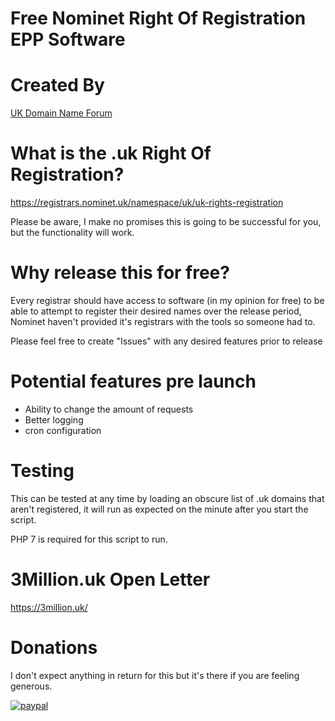 # Free Nominet Right Of Registration EPP Software

# Created By
[UK Domain Name Forum](https://www.ukdnf.co.uk)

# What is the .uk Right Of Registration?
https://registrars.nominet.uk/namespace/uk/uk-rights-registration

Please be aware, I make no promises this is going to be successful for you, but the functionality will work.

# Why release this for free?

Every registrar should have access to software (in my opinion for free) to be able to attempt to register their desired names over the release period, Nominet haven't provided it's registrars with the tools so someone had to.

Please feel free to create "Issues" with any desired features prior to release

# Potential features pre launch

- Ability to change the amount of requests
- Better logging
- cron configuration

# Testing

This can be tested at any time by loading an obscure list of .uk domains that aren't registered, it will run as expected on the minute after you start the script.

PHP 7 is required for this script to run.

# 3Million.uk Open Letter

https://3million.uk/

# Donations

I don't expect anything in return for this but it's there if you are feeling generous.

[![paypal](https://www.paypalobjects.com/en_US/i/btn/btn_donateCC_LG.gif)](https://www.paypal.com/cgi-bin/webscr?cmd=_s-xclick&hosted_button_id=JF2S3KHUKKU5A)
